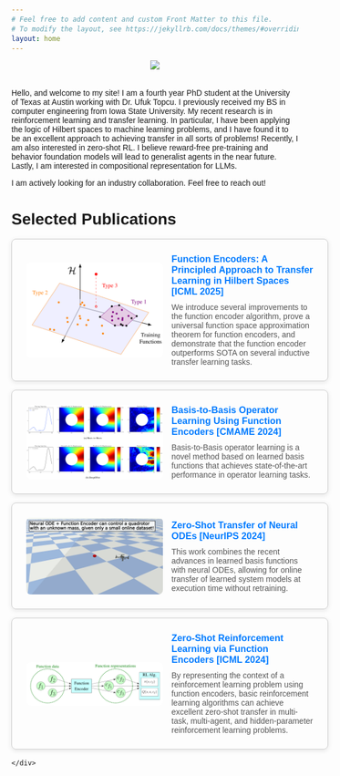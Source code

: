 ```yaml
---
# Feel free to add content and custom Front Matter to this file.
# To modify the layout, see https://jekyllrb.com/docs/themes/#overriding-theme-defaults
layout: home
---
```


<div class="image" style="text-align:center">
        <img src="{{ site.baseurl }}/data/headshot.jpg" width="50%" style="max-width: 50%;">
</div> 
<br />

Hello, and welcome to my site! I am a fourth year PhD student at the University of Texas at Austin working with Dr. Ufuk Topcu. I previously received my BS in computer engineering from Iowa State University. My recent research is in reinforcement learning and transfer learning. In particular, I have been applying the logic of Hilbert spaces to machine learning problems, and I have found it to be an excellent approach to achieving transfer in all sorts of problems!
Recently, I am also interested in zero-shot RL. I believe reward-free pre-training and behavior foundation models will lead to generalist agents in the near future. Lastly, I am interested in compositional representation for LLMs.

I am actively looking for an industry collaboration. Feel free to reach out!



<html lang="en">
<head>
    <meta charset="UTF-8">
    <meta name="viewport" content="width=device-width, initial-scale=1.0">
    <title>My Projects</title>
    <style>
        body {
            font-family: Arial, sans-serif;
        }
        .project-list {
            display: block;
        }
        .project-item {
            display: flex; /* Enables horizontal layout */
            align-items: center; /* Aligns items vertically */
            width: 100%; /* Ensures items take full width */
            border: 1px solid #ccc;
            padding: 25px;
            border-radius: 8px;
            box-shadow: 0 2px 8px rgba(0, 0, 0, 0.1);
            margin-bottom:15px;
        }
        .project-item img {
            width: 240px; /* Adjust size as needed */
            object-fit: cover; /* Ensures image scales properly */
            border-radius: 8px;
            margin-right: 15px; /* Creates space between image and text */
        }
        .project-content {
            flex: 1; /* Allows text to take remaining space */
        }
        .project-item h3 {
            margin: 0 0 10px;
        }
        .project-item p {
            color: #555;
            margin: 0;
        }
        .project-item a {
            text-decoration: none;
            color: #007BFF;
            font-weight: bold;
        }
        .project-item a:hover {
            text-decoration: underline;
        }
        /* Media query for screens smaller than 768px (phones) */
        @media (max-width: 768px) {
        .project-item {
            flex-direction: column; /* Stack the text below the image on phones */
            align-items: flex-start; /* Align text to the left */
            width: 80%;
            margin: 0 auto;
            margin-bottom:15px;
        }
        .project-item img {
            width: 80%; /* Adjust size as needed */
            object-fit: contain;
            margin-bottom: 15px; /* Add space between the image and the text */
            margin-left: auto;
            margin-right: auto;
        }
        }
    </style>
</head>
<body>
    <h1>Selected Publications</h1>
    <div class="project-list">
        <div class="project-item">
            <img src="data/headers/ICML2025_cover_no_background.png" alt="A geometric characterization of transfer">
            <div class="project-content">
                <h3><a href="https://tyler-ingebrand.github.io/FEtransfer/">Function Encoders: A Principled Approach to Transfer Learning in Hilbert Spaces [ICML 2025]</a></h3>
                <p> We introduce several improvements to the function encoder algorithm, prove a universal function space approximation theorem for function encoders, and demonstrate that the function encoder outperforms SOTA on several inductive transfer learning tasks.</p>
            </div>
        </div>
        <div class="project-item">
            <img src="data/headers/B2B.png" alt="A learned operator for an elastic plate under stress.">
            <div class="project-content">
                <h3><a href="https://tyler-ingebrand.github.io/OperatorFunctionEncoder/">Basis-to-Basis Operator Learning Using Function Encoders [CMAME 2024]</a></h3>
                <p>Basis-to-Basis operator learning is a novel method based on learned basis functions that achieves state-of-the-art performance in operator learning tasks.</p>
            </div>
        </div>
        <div class="project-item">
            <img src="data/headers/ZeroShotneuralODE.png" alt="A quadrotor flying to a target waypoint.">
            <div class="project-content">
                <h3><a href="https://tyler-ingebrand.github.io/NeuralODEFunctionEncoder/">Zero-Shot Transfer of Neural ODEs [NeurIPS 2024]</a></h3>
                <p>This work combines the recent advances in learned basis functions with neural ODEs,
                allowing for online transfer of learned system models at execution time without retraining.</p>
            </div>
        </div>
        <div class="project-item">
            <img src="data/headers/ZeroShotRL.png" alt="The procedure for zero-shot RL using function encoders.">
            <div class="project-content">
                <h3><a href="https://tyler-ingebrand.github.io/FunctionEncoderRL/">Zero-Shot Reinforcement Learning via Function Encoders [ICML 2024]</a></h3>
                <p>By representing the context of a reinforcement learning problem using function encoders, basic reinforcement learning algorithms can achieve excellent zero-shot transfer in multi-task, multi-agent, and hidden-parameter reinforcement learning problems.</p>
            </div>
        </div>

        
    </div>
</body>
</html>
